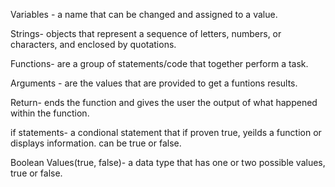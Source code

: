 Variables - a name that can be changed and assigned to a value. 


Strings- objects that represent a sequence of letters, numbers, or characters, and enclosed by quotations. 



Functions- are a group of statements/code that together perform a task.


Arguments - are the values that are provided to get a funtions results. 


Return- ends the function and gives the user the output of what happened within the function. 


if statements- a condional statement that if proven true, yeilds a function or displays information. can be true or false. 


Boolean Values(true, false)- a data type that has one or two possible values, true or false. 


